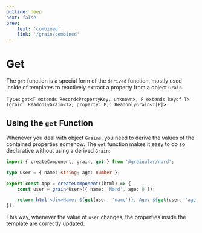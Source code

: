 ```yaml
---
outline: deep
next: false
prev:
    text: 'combined'
    link: '/grain/combined'
---
```


<!-- @format -->

# Get

The `get` function is a special form of the `derived` function, mostly used inside of templates to reactively extract a property from a object `Grain`.

Type: `get<T extends Record<PropertyKey, unknown>, P extends keyof T>(grain: ReadonlyGrain<T>, property: P): ReadonlyGrain<T[P]>`

## Using the `get` Function

Whenever you deal with object `Grains`, you need to derive the values of the contained properties somehow. The `get` function makes it easy to do so declarative without using a derived `Grain`:

```ts
import { createComponent, grain, get } from '@grainular/nord';

type User = { name: string; age: number };

export const App = createComponent((html) => {
    const user = grain<User>({ name: 'Nørd', age: 0 });

    return html`<div>Name: ${get(user, 'name')}, Age: ${get(user, 'age')}</div>`;
});
```

This way, whenever the value of `user` changes, the properties inside the template are correctly updated.

<CodeLink name="get.ts" link="https://github.com/Grainular-Nord/nord/blob/main/src/lib/grains/get.ts"></CodeLink>
